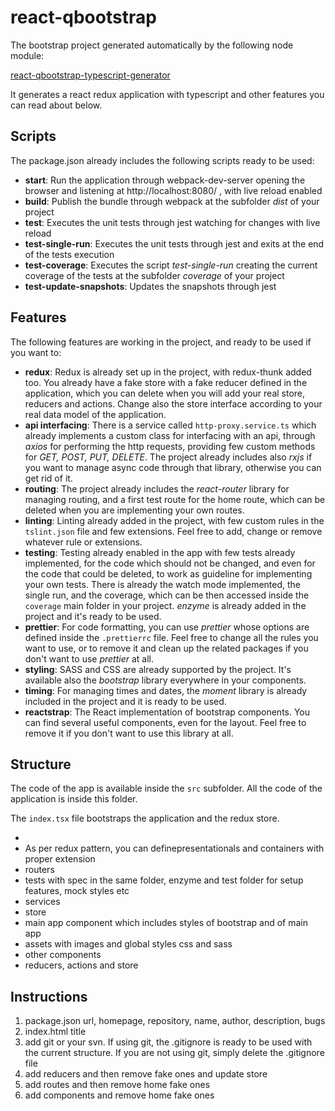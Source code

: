 # react-qbootstrap

The bootstrap project generated automatically by the following node module:

[react-qbootstrap-typescript-generator](https://www.npmjs.com/package/react-qbootstrap-typescript-generator)

It generates a react redux application with typescript and other features you can read about below.

## Scripts

The package.json already includes the following scripts ready to be used:

- **start**: Run the application through webpack-dev-server opening the browser and listening at http://localhost:8080/ , with live reload enabled
- **build**: Publish the bundle through webpack at the subfolder _dist_ of your project
- **test**: Executes the unit tests through jest watching for changes with live reload
- **test-single-run**: Executes the unit tests through jest and exits at the end of the tests execution
- **test-coverage**: Executes the script _test-single-run_ creating the current coverage of the tests at the subfolder _coverage_ of your project
- **test-update-snapshots**: Updates the snapshots through jest

## Features

The following features are working in the project, and ready to be used if you want to:

- **redux**: Redux is already set up in the project, with redux-thunk added too. You already have a fake store with a fake reducer defined in the application, which you can delete when you will add your real store, reducers and actions. Change also the store interface according to your real data model of the application.
- **api interfacing**: There is a service called `http-proxy.service.ts` which already implements a custom class for interfacing with an api, through _axios_ for performing the http requests, providing few custom methods for _GET, POST, PUT, DELETE_. The project already includes also _rxjs_ if you want to manage async code through that library, otherwise you can get rid of it.
- **routing**: The project already includes the _react-router_ library for managing routing, and a first test route for the home route, which can be deleted when you are implementing your own routes.
- **linting**: Linting already added in the project, with few custom rules in the `tslint.json` file and few extensions. Feel free to add, change or remove whatever rule or extensions.
- **testing**: Testing already enabled in the app with few tests already implemented, for the code which should not be changed, and even for the code that could be deleted, to work as guideline for implementing your own tests. There is already the watch mode implemented, the single run, and the coverage, which can be then accessed inside the `coverage` main folder in your project. _enzyme_ is already added in the project and it's ready to be used.
- **prettier**: For code formatting, you can use _prettier_ whose options are defined inside the `.prettierrc` file. Feel free to change all the rules you want to use, or to remove it and clean up the related packages if you don't want to use _prettier_ at all.
- **styling**: SASS and CSS are already supported by the project. It's available also the _bootstrap_ library everywhere in your components.
- **timing**: For managing times and dates, the _moment_ library is already included in the project and it is ready to be used.
- **reactstrap**: The React implementation of bootstrap components. You can find several useful components, even for the layout. Feel free to remove it if you don't want to use this library at all.

## Structure

The code of the app is available inside the `src` subfolder. All the code of the application is inside this folder.

The `index.tsx` file bootstraps the application and the redux store.



- 
- As per redux pattern, you can definepresentationals and containers with proper extension
- routers
- tests with spec in the same folder, enzyme and test folder for setup features, mock styles etc
- services
- store
- main app component which includes styles of bootstrap and of main app
- assets with images and global styles css and sass
- other components
- reducers, actions and store

## Instructions

1. package.json url, homepage, repository, name, author, description, bugs
2. index.html title
3. add git or your svn. If using git, the .gitignore is ready to be used with the current structure. If you are not using git, simply delete the .gitignore file
4. add reducers and then remove fake ones and update store
5. add routes and then remove home fake ones
6. add components and remove home fake ones
